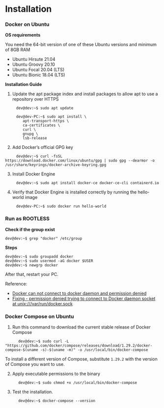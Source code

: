 # Installation

### **Docker on Ubuntu**
**OS requirements**

You need the 64-bit version of one of these Ubuntu versions and minimum of 8GB RAM
* Ubuntu Hirsute 21.04
* Ubuntu Groovy 20.10
* Ubuntu Focal 20.04 (LTS)
* Ubuntu Bionic 18.04 (LTS)

**Installation Guide**
1. Update the apt package index and install packages to allow apt to use a repository over HTTPS
```
     dev@dev:~$ sudo apt update

     dev@dev-PC:~$ sudo apt install \
        apt-transport-https \
        ca-certificates \
        curl \
        gnupg \
        lsb-release
```

2. Add Docker’s official GPG key
```
     dev@dev:~$ curl -fsSL https://download.docker.com/linux/ubuntu/gpg | sudo gpg --dearmor -o /usr/share/keyrings/docker-archive-keyring.gpg
```

3. Install Docker Engine
```
     dev@dev:~$ sudo apt install docker-ce docker-ce-cli containerd.io
```

4. Verify that Docker Engine is installed correctly by running the hello-world image
```
     dev@dev-PC:~$ sudo docker run hello-world
```

### **Run as ROOTLESS**
**Check if the group exist**
```
dev@dev:~$ grep "docker" /etc/group
```

**Steps**
```
dev@dev:~$ sudo groupadd docker
dev@dev:~$ sudo usermod -aG docker $USER
dev@dev:~$ newgrp docker
```

After that, restart your PC.

Reference:
* [Docker can not connect to docker daemon and permission denied](https://jhooq.com/permission-denied-docker-daemon/)
* [Fixing - permission denied trying to connect to Docker daemon socket at unix:///var/run/docker.sock
](https://www.youtube.com/watch?v=FcZ1Dh3X5JQ)


### **Docker Compose on Ubuntu**
1. Run this command to download the current stable release of Docker Compose
```
      dev@dev:~$ sudo curl -L "https://github.com/docker/compose/releases/download/1.29.2/docker-compose-$(uname -s)-$(uname -m)" -o /usr/local/bin/docker-compose
```
To install a different version of Compose, substitute `1.29.2` with the version of Compose you want to use.

2. Apply executable permissions to the binary
```
      dev@dev:~$ sudo chmod +x /usr/local/bin/docker-compose
```

3. Test the installation.
```
      dev@dev:~$ docker-compose --version
```